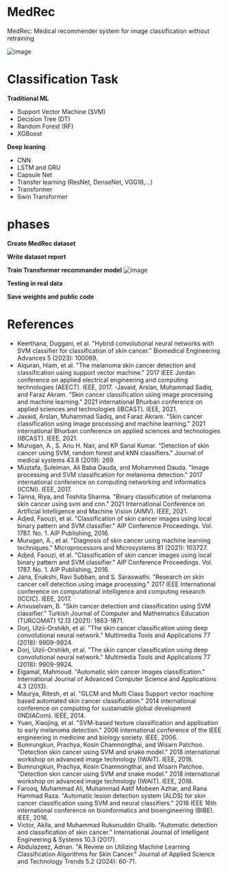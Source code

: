 # MedRec
MedRec: Medical recommender system for image classification without retraining

![image](https://github.com/user-attachments/assets/10de5752-540a-4b8d-95ff-cf2727ec1753)

# Classification Task

**Traditional ML**


- Support Vector Machine (SVM)
- Decision Tree (DT)
- Random Forest (RF)
- XGBoost

**Deep leaning**

- CNN
- LSTM and GRU
- Capsule Net
- Transfer learning (ResNet, DenseNet, VGG16,...)
- Transformer
- Swin Transformer

# phases

**Create MedRec dataset**

**Write dataset report**


**Train Transformer recommander model**
![image](https://github.com/user-attachments/assets/a799479c-99b2-4dc2-bfc7-6c81423c1b8b)

**Testing in real data**

**Save weights and public code**


# References
-  Keerthana, Duggani, et al. "Hybrid convolutional neural networks with SVM classifier for classification of skin cancer." Biomedical Engineering Advances 5 (2023): 100069.
- Alquran, Hiam, et al. "The melanoma skin cancer detection and classification using support vector machine." 2017 IEEE Jordan conference on applied electrical engineering and computing technologies (AEECT). IEEE, 2017.
-Javaid, Arslan, Muhammad Sadiq, and Faraz Akram. "Skin cancer classification using image processing and machine learning." 2021 international Bhurban conference on applied sciences and technologies (IBCAST). IEEE, 2021.
- Javaid, Arslan, Muhammad Sadiq, and Faraz Akram. "Skin cancer classification using image processing and machine learning." 2021 international Bhurban conference on applied sciences and technologies (IBCAST). IEEE, 2021.
- Murugan, A., S. Anu H. Nair, and KP Sanal Kumar. "Detection of skin cancer using SVM, random forest and kNN classifiers." Journal of medical systems 43.8 (2019): 269.
- Mustafa, Suleiman, Ali Baba Dauda, and Mohammed Dauda. "Image processing and SVM classification for melanoma detection." 2017 international conference on computing networking and informatics (ICCNI). IEEE, 2017.
- Tanna, Riya, and Toshita Sharma. "Binary classification of melanoma skin cancer using svm and cnn." 2021 International Conference on Artificial Intelligence and Machine Vision (AIMV). IEEE, 2021.
- Adjed, Faouzi, et al. "Classification of skin cancer images using local binary pattern and SVM classifier." AIP Conference Proceedings. Vol. 1787. No. 1. AIP Publishing, 2016.
- Murugan, A., et al. "Diagnosis of skin cancer using machine learning techniques." Microprocessors and Microsystems 81 (2021): 103727.
- Adjed, Faouzi, et al. "Classification of skin cancer images using local binary pattern and SVM classifier." AIP Conference Proceedings. Vol. 1787. No. 1. AIP Publishing, 2016.
- Jana, Enakshi, Ravi Subban, and S. Saraswathi. "Research on skin cancer cell detection using image processing." 2017 IEEE International conference on computational intelligence and computing research (ICCIC). IEEE, 2017.
- Arivuselvam, B. "Skin cancer detection and classification using SVM classifier." Turkish Journal of Computer and Mathematics Education (TURCOMAT) 12.13 (2021): 1863-1871.
- Dorj, Ulzii-Orshikh, et al. "The skin cancer classification using deep convolutional neural network." Multimedia Tools and Applications 77 (2018): 9909-9924.
- Dorj, Ulzii-Orshikh, et al. "The skin cancer classification using deep convolutional neural network." Multimedia Tools and Applications 77 (2018): 9909-9924.
- Elgamal, Mahmoud. "Automatic skin cancer images classification." International Journal of Advanced Computer Science and Applications 4.3 (2013).
- Maurya, Ritesh, et al. "GLCM and Multi Class Support vector machine based automated skin cancer classification." 2014 international conference on computing for sustainable global development (INDIACom). IEEE, 2014.
- Yuan, Xiaojing, et al. "SVM-based texture classification and application to early melanoma detection." 2006 international conference of the IEEE engineering in medicine and biology society. IEEE, 2006.
- Bumrungkun, Prachya, Kosin Chamnongthai, and Wisarn Patchoo. "Detection skin cancer using SVM and snake model." 2018 international workshop on advanced image technology (IWAIT). IEEE, 2018.
- Bumrungkun, Prachya, Kosin Chamnongthai, and Wisarn Patchoo. "Detection skin cancer using SVM and snake model." 2018 international workshop on advanced image technology (IWAIT). IEEE, 2018.
- Farooq, Muhammad Ali, Muhammad Aatif Mobeen Azhar, and Rana Hammad Raza. "Automatic lesion detection system (ALDS) for skin cancer classification using SVM and neural classifiers." 2016 IEEE 16th international conference on bioinformatics and bioengineering (BIBE). IEEE, 2016.
- Victor, Akila, and Muhammad Rukunuddin Ghalib. "Automatic detection and classification of skin cancer." International Journal of Intelligent Engineering & Systems 10.3 (2017).
- Abdulazeez, Adnan. "A Review on Utilizing Machine Learning Classification Algorithms for Skin Cancer." Journal of Applied Science and Technology Trends 5.2 (2024): 60-71.

